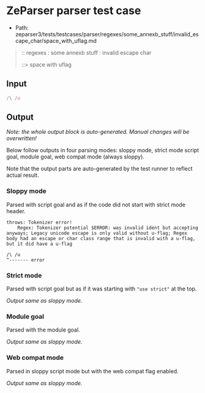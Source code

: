 # ZeParser parser test case

- Path: zeparser3/tests/testcases/parser/regexes/some_annexb_stuff/invalid_escape_char/space_with_uflag.md

> :: regexes : some annexb stuff : invalid escape char
>
> ::> space with uflag
>
> 

## Input

`````js
/\ /u
`````

## Output

_Note: the whole output block is auto-generated. Manual changes will be overwritten!_

Below follow outputs in four parsing modes: sloppy mode, strict mode script goal, module goal, web compat mode (always sloppy).

Note that the output parts are auto-generated by the test runner to reflect actual result.

### Sloppy mode

Parsed with script goal and as if the code did not start with strict mode header.

`````
throws: Tokenizer error!
    Regex: Tokenizer potential $ERROR: was invalid ident but accepting anyways; Legacy unicode escape is only valid without u-flag; Regex body had an escape or char class range that is invalid with a u-flag, but it did have a u-flag

/\ /u
^------- error
`````

### Strict mode

Parsed with script goal but as if it was starting with `"use strict"` at the top.

_Output same as sloppy mode._

### Module goal

Parsed with the module goal.

_Output same as sloppy mode._

### Web compat mode

Parsed in sloppy script mode but with the web compat flag enabled.

_Output same as sloppy mode._
